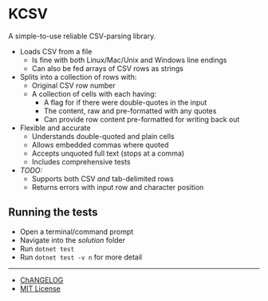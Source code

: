 # KCSV

A simple-to-use reliable CSV-parsing library.

- Loads CSV from a file
  - Is fine with both Linux/Mac/Unix and Windows line endings
  - Can also be fed arrays of CSV rows as strings
- Splits into a collection of rows with:
  - Original CSV row number
  - A collection of cells with each having:
    - A flag for if there were double-quotes in the input
    - The content, raw and pre-formatted with any quotes
    - Can provide row content pre-formatted for writing back out
- Flexible and accurate
  - Understands double-quoted and plain cells
  - Allows embedded commas where quoted
  - Accepts unquoted full text (stops at a comma)
  - Includes comprehensive tests
- *TODO:*
  - Supports both CSV *and* tab-delimited rows
  - Returns errors with input row and character position

## Running the tests

- Open a terminal/command prompt
- Navigate into the *solution* folder
- Run `dotnet test`
- Run `dotnet test -v n` for more detail

---

- [ChANGELOG](./CHANGELOG.md)
- [MIT License](./LICENSE.txt)
